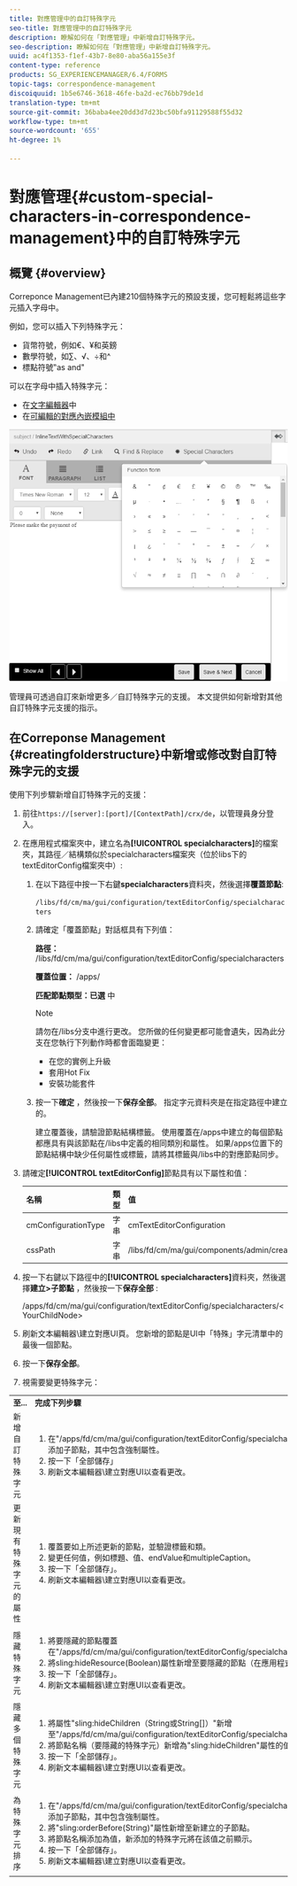 ```yaml
---
title: 對應管理中的自訂特殊字元
seo-title: 對應管理中的自訂特殊字元
description: 瞭解如何在「對應管理」中新增自訂特殊字元。
seo-description: 瞭解如何在「對應管理」中新增自訂特殊字元。
uuid: ac4f1353-f1ef-43b7-8e80-aba56a155e3f
content-type: reference
products: SG_EXPERIENCEMANAGER/6.4/FORMS
topic-tags: correspondence-management
discoiquuid: 1b5e6746-3618-46fe-ba2d-ec76bb79de1d
translation-type: tm+mt
source-git-commit: 36baba4ee20dd3d7d23bc50bfa91129588f55d32
workflow-type: tm+mt
source-wordcount: '655'
ht-degree: 1%

---
```



# 對應管理{#custom-special-characters-in-correspondence-management}中的自訂特殊字元

## 概覽 {#overview}

Correponce Management已內建210個特殊字元的預設支援，您可輕鬆將這些字元插入字母中。

例如，您可以插入下列特殊字元：

* 貨幣符號，例如€、¥和英鎊
* 數學符號，如∑、√、÷和^
* 標點符號‟as and&quot;

可以在字母中插入特殊字元：

* 在[文字編輯器](/help/forms/using/document-fragments.md#createtext)中
* 在[可編輯的對應內嵌模組中](/help/forms/using/create-correspondence.md#managecontent)

![特殊字元線模組](assets/specialcharactersinlinemodule.png)

管理員可透過自訂來新增更多／自訂特殊字元的支援。 本文提供如何新增對其他自訂特殊字元支援的指示。

## 在Correponse Management {#creatingfolderstructure}中新增或修改對自訂特殊字元的支援

使用下列步驟新增自訂特殊字元的支援：

1. 前往`https://[server]:[port]/[ContextPath]/crx/de`，以管理員身分登入。
1. 在應用程式檔案夾中，建立名為&#x200B;**[!UICONTROL specialcharacters]**&#x200B;的檔案夾，其路徑／結構類似於specialcharacters檔案夾（位於libs下的textEditorConfig檔案夾中）:

   1. 在以下路徑中按一下右鍵&#x200B;**specialcharacters**&#x200B;資料夾，然後選擇&#x200B;**覆蓋節點**:

      `/libs/fd/cm/ma/gui/configuration/textEditorConfig/specialcharacters`

   1. 請確定「覆蓋節點」對話框具有下列值：

      **路徑：** /libs/fd/cm/ma/gui/configuration/textEditorConfig/specialcharacters

      **覆蓋位置：** /apps/

      **匹配節點類型：已選** 中

      >[!NOTE]
      >
      >請勿在/libs分支中進行更改。 您所做的任何變更都可能會遺失，因為此分支在您執行下列動作時都會面臨變更：
      >
      >* 在您的實例上升級
      >* 套用Hot Fix
      >* 安裝功能套件


   1. 按一下&#x200B;**確定** ，然後按一下&#x200B;**保存全部**。 指定字元資料夾是在指定路徑中建立的。

      建立覆蓋後，請驗證節點結構標籤。 使用覆蓋在/apps中建立的每個節點都應具有與該節點在/libs中定義的相同類別和屬性。 如果/apps位置下的節點結構中缺少任何屬性或標籤，請將其標籤與/libs中的對應節點同步。

1. 請確定&#x200B;**[!UICONTROL textEditorConfig]**&#x200B;節點具有以下屬性和值：

   | 名稱 | 類型 | 值 |
   |---|---|---|
   | cmConfigurationType | 字串 | cmTextEditorConfiguration |
   | cssPath | 字串 | /libs/fd/cm/ma/gui/components/admin/createasset/textcontrol/clientlibs/textcontrol |

1. 按一下右鍵以下路徑中的&#x200B;**[!UICONTROL specialcharacters]**&#x200B;資料夾，然後選擇&#x200B;**建立>子節點** ，然後按一下&#x200B;**保存全部** :

   /apps/fd/cm/ma/gui/configuration/textEditorConfig/specialcharacters/&lt;YourChildNode>

1. 刷新文本編輯器\建立對應UI頁。 您新增的節點是UI中「特殊」字元清單中的最後一個節點。
1. 按一下&#x200B;**保存全部**。
1. 視需要變更特殊字元：

<table> 
 <tbody> 
  <tr> 
   <td><strong>至...</strong></td> 
   <td><strong>完成下列步驟</strong></td> 
  </tr> 
  <tr> 
   <td>新增自訂特殊字元</td> 
   <td> 
    <ol> 
     <li>在"/apps/fd/cm/ma/gui/configuration/textEditorConfig/specialcharacters"下添加子節點，其中包含強制屬性。</li> 
     <li>按一下「全部儲存」</li> 
     <li>刷新文本編輯器\建立對應UI以查看更改。</li> 
    </ol> </td> 
  </tr> 
  <tr> 
   <td>更新現有特殊字元的屬性</td> 
   <td> 
    <ol> 
     <li>覆蓋要如上所述更新的節點，並驗證標籤和類。</li> 
     <li>變更任何值，例如標題、值、endValue和multipleCaption。 </li> 
     <li>按一下「全部儲存」。 </li> 
     <li>刷新文本編輯器\建立對應UI以查看更改。</li> 
    </ol> </td> 
  </tr> 
  <tr> 
   <td>隱藏特殊字元</td> 
   <td> 
    <ol> 
     <li>將要隱藏的節點覆蓋在"/apps/fd/cm/ma/gui/configuration/textEditorConfig/specialcharacters"下</li> 
     <li>將sling:hideResource(Boolean)屬性新增至要隱藏的節點（在應用程式下）。 </li> 
     <li>按一下「全部儲存」。 </li> 
     <li>刷新文本編輯器\建立對應UI以查看更改。<br /> </li> 
    </ol> </td> 
  </tr> 
  <tr> 
   <td>隱藏多個特殊字元</td> 
   <td> 
    <ol> 
     <li>將屬性"sling:hideChildren（String或String[]）"新增至"/apps/fd/cm/ma/gui/configuration/textEditorConfig/specialcharacters"。 </li> 
     <li>將節點名稱（要隱藏的特殊字元）新增為"sling:hideChildren"屬性的值。 </li> 
     <li>按一下「全部儲存」。 </li> 
     <li>刷新文本編輯器\建立對應UI以查看更改。<br /> </li> 
    </ol> </td> 
  </tr> 
  <tr> 
   <td>為特殊字元排序</td> 
   <td> 
    <ol> 
     <li>在"/apps/fd/cm/ma/gui/configuration/textEditorConfig/specialcharacters"下添加子節點，其中包含強制屬性。 </li> 
     <li>將"sling:orderBefore(String)"屬性新增至新建立的子節點。 </li> 
     <li>將節點名稱添加為值，新添加的特殊字元將在該值之前顯示。 </li> 
     <li>按一下「全部儲存」。 </li> 
     <li>刷新文本編輯器\建立對應UI以查看更改。<br /> </li> 
    </ol> </td> 
  </tr> 
 </tbody> 
</table>

